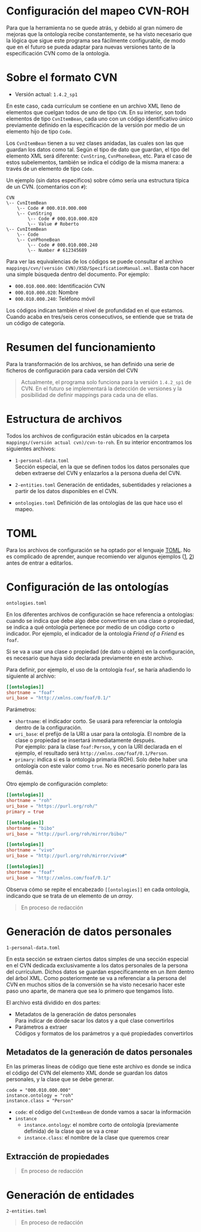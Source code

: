 # Configuración del mapeo CVN-ROH

Para que la herramienta no se quede atrás, y debido al gran número de mejoras que la ontología recibe constantemente, se ha visto necesario que la lógica que sigue este programa sea fácilmente configurable, de modo que en el futuro se pueda adaptar para nuevas versiones tanto de la especificación CVN como de la ontología.

# Sobre el formato CVN

- Versión actual: `1.4.2_sp1`

En este caso, cada currículum se contiene en un archivo XML lleno de elementos que cuelgan todos de uno de tipo `CVN`. En su interior, son todo elementos de tipo `CvnItemBean`, cada uno con un código identificativo único previamente definido en la especificación de la versión por medio de un elemento hijo de tipo `Code`.

Los `CvnItemBean` tienen a su vez clases anidadas, las cuales son las que guardan los datos como tal. Según el tipo de dato que guardan, el tipo del elemento XML será diferente: `CvnString`, `CvnPhoneBean`, etc. Para el caso de estos subelementos, también se indica el código de la misma manera: a través de un elemento de tipo `Code`. 

Un ejemplo (sin datos específicos) sobre cómo sería una estructura típica de un CVN. (comentarios con `#`):

```
CVN
\-- CvnItemBean
    \-- Code # 000.010.000.000
    \-- CvnString
    	\-- Code # 000.010.000.020
    	\-- Value # Roberto
\-- CvnItemBean
    \-- Code 
    \-- CvnPhoneBean
    	\-- Code # 000.010.000.240
    	\-- Number # 612345689
```

Para ver las equivalencias de los códigos se puede consultar el archivo `mappings/cvn/(versión CVN)/XSD/SpecificationManual.xml`. Basta con hacer una simple búsqueda dentro del documento. Por ejemplo:

- `000.010.000.000`: Identificación CVN
- `000.010.000.020`: Nombre
- `000.010.000.240`: Teléfono móvil

Los códigos indican también el nivel de profundidad en el que estamos. Cuando acaba en tres/seis ceros consecutivos, se entiende que se trata de un código de categoría.

# Resumen del funcionamiento

Para la transformación de los archivos, se han definido una serie de ficheros de configuración para cada versión del CVN 

> Actualmente, el programa solo funciona para la versión `1.4.2_sp1` de CVN. En el futuro se implementará la detección de versiones y la posibilidad de definir mappings para cada una de ellas.

# Estructura de archivos

Todos los archivos de configuración están ubicados en la carpeta `mappings/(versión actual cvn)/cvn-to-roh`. En su interior encontramos los siguientes archivos:

- `1-personal-data.toml` \
	Sección especial, en la que se definen todos los datos personales que deben extraerse del CVN y enlazarlos a la persona dueña del CVN.

- `2-entities.toml`
	Generación de entidades, subentidades y relaciones a partir de los datos disponibles en el CVN.

- `ontologies.toml`
	Definición de las ontologías de las que hace uso el mapeo.

# TOML

Para los archivos de configuración se ha optado por el lenguaje [TOML](https://github.com/toml-lang/toml). No es complicado de aprender, aunque recomiendo ver algunos ejemplos ([1](https://github.com/toml-lang/toml#user-content-example), [2](https://learnxinyminutes.com/docs/toml/)) antes de entrar a editarlos.

# Configuración de las ontologías

`ontologies.toml`

En los diferentes archivos de configuración se hace referencia a ontologías: cuando se indica que debe algo debe convertirse en una clase o propiedad, se indica a qué ontología pertenece por medio de un código corto o indicador. Por ejemplo, el indicador de la ontología *Friend of a Friend* es `foaf`.

Si se va a usar una clase o propiedad (de dato u objeto) en la configuración, es necesario que haya sido declarada previamente en este archivo.

Para definir, por ejemplo, el uso de la ontología `foaf`, se haría añadiendo lo siguiente al archivo:

```toml
[[ontologies]]
shortname = "foaf"
uri_base = "http://xmlns.com/foaf/0.1/"
```

Parámetros:

- `shortname`: el indicador corto. Se usará para referenciar la ontología dentro de la configuración.
- `uri_base`: el prefijo de la URI a usar para la ontología. El nombre de la clase o propiedad se insertará inmediatamente después. \
    Por ejemplo: para la clase `foaf:Person`, y con la URI declarada en el ejemplo, el resultado será `http://xmlns.com/foaf/0.1/Person`.
- `primary`: indica si es la ontología primaria (ROH). Solo debe haber una ontología con este valor como `true`. No es necesario ponerlo para las demás.

Otro ejemplo de configuración completo:

```toml
[[ontologies]]
shortname = "roh"
uri_base = "https://purl.org/roh/"
primary = true

[[ontologies]]
shortname = "bibo"
uri_base = "http://purl.org/roh/mirror/bibo/"

[[ontologies]]
shortname = "vivo"
uri_base = "http://purl.org/roh/mirror/vivo#"

[[ontologies]]
shortname = "foaf"
uri_base = "http://xmlns.com/foaf/0.1/"
```

Observa cómo se repite el encabezado `[[ontologies]]` en cada ontología, indicando que se trata de un elemento de un *array*.


> En proceso de redacción

# Generación de datos personales

`1-personal-data.toml`

En esta sección se extraen ciertos datos simples de una sección especial en el CVN dedicada exclusivamente a los datos personales de la persona del currículum. Dichos datos se guardan específicamente en un *Item* dentro del árbol XML. Como posteriormente se va a referenciar a la persona del CVN en muchos sitios de la conversión se ha visto necesario hacer este paso uno aparte, de manera que sea lo primero que tengamos listo.

El archivo está dividido en dos partes:

- Metadatos de la generación de datos personales \
	Para indicar de dónde sacar los datos y a qué clase convertirlos
- Parámetros a extraer \
	Códigos y formatos de los parámetros y a qué propiedades convertirlos

## Metadatos de la generación de datos personales

En las primeras líneas de código que tiene este archivo es donde se indica el código del CVN del elemento XML donde se guardan los datos personales, y la clase que se debe generar.

```
code = "000.010.000.000"
instance.ontology = "roh"
instance.class = "Person"
```

- `code`: el código del `CvnItemBean` de donde vamos a sacar la información
- `instance`
	- `instance.ontology`: el nombre corto de ontología (previamente definida) de la clase que se va a crear
	- `instance.class`: el nombre de la clase que queremos crear

## Extracción de propiedades

> En proceso de redacción

# Generación de entidades 

`2-entities.toml`

> En proceso de redacción